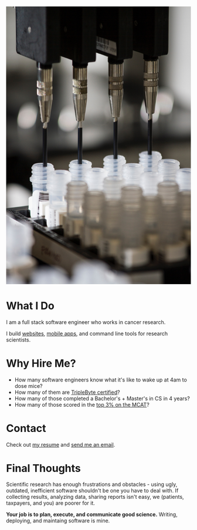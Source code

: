 ![](splash.jpg)

# What I Do

I am a full stack software engineer who works in cancer research.

I build [websites](https://www.depmap.org), [mobile apps](https://apps.apple.com/app/allergen-guru/id1373922308), and command line tools for research scientists.
	
# Why Hire Me?

 - How many software engineers know what it's like to wake up at 4am to dose mice?
 - How many of them are [TripleByte certified](https://triplebyte.com/certificate/YAiPxpq)?
 - How many of those completed a Bachelor's + Master's in CS in 4 years?
 - How many of those scored in the [top 3% on the MCAT](https://drive.google.com/file/d/0B1VQ2orZxq3gcVNvb2pJMDV4UWM/view)?

# Contact
Check out [my resume](https://nishantjha.org/resume.pdf) and [send me an email](mailto:me@nishantjha.org).

# Final Thoughts

Scientific research has enough frustrations and obstacles - using ugly, outdated, inefficient software shouldn't be one you have to deal with. 
If collecting results, analyzing data, sharing reports isn't easy, we (patients, taxpayers, and you) are poorer for it.

**Your job is to plan, execute, and communicate good science.**
Writing, deploying, and maintaing software is mine.
